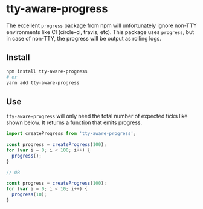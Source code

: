 # tty-aware-progress

The excellent `progress` package from npm will unfortunately ignore non-TTY environments like CI (circle-ci, travis, etc). This package uses `progress`, but in case of non-TTY, the progress will be output as rolling logs.

## Install

```bash
npm install tty-aware-progress
# or
yarn add tty-aware-progress
```

## Use

`tty-aware-progress` will only need the total number of expected ticks like shown below. It returns a function that emits progress.

```js
import createProgress from 'tty-aware-progress';

const progress = createProgress(100);
for (var i = 0; i < 100; i++) {
  progress();
}

// OR

const progress = createProgress(100);
for (var i = 0; i < 10; i++) {
  progress(10);
}
```
